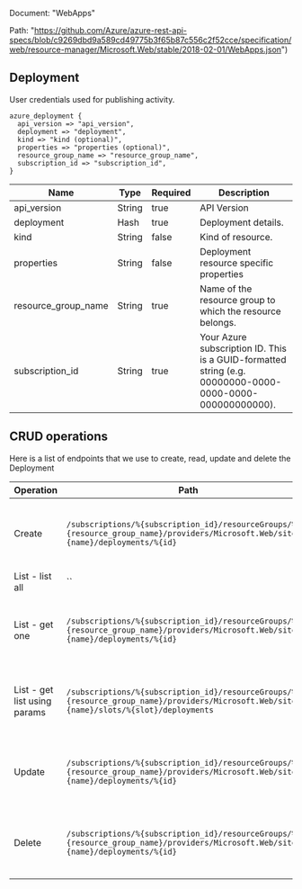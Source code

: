 Document: "WebApps"


Path: "https://github.com/Azure/azure-rest-api-specs/blob/c9269dbd9a589cd49775b3f65b87c556c2f52cce/specification/web/resource-manager/Microsoft.Web/stable/2018-02-01/WebApps.json")

## Deployment

User credentials used for publishing activity.

```puppet
azure_deployment {
  api_version => "api_version",
  deployment => "deployment",
  kind => "kind (optional)",
  properties => "properties (optional)",
  resource_group_name => "resource_group_name",
  subscription_id => "subscription_id",
}
```

| Name        | Type           | Required       | Description       |
| ------------- | ------------- | ------------- | ------------- |
|api_version | String | true | API Version |
|deployment | Hash | true | Deployment details. |
|kind | String | false | Kind of resource. |
|properties | String | false | Deployment resource specific properties |
|resource_group_name | String | true | Name of the resource group to which the resource belongs. |
|subscription_id | String | true | Your Azure subscription ID. This is a GUID-formatted string (e.g. 00000000-0000-0000-0000-000000000000). |



## CRUD operations

Here is a list of endpoints that we use to create, read, update and delete the Deployment

| Operation | Path | Verb | Description | OperationID |
| ------------- | ------------- | ------------- | ------------- | ------------- |
|Create|`/subscriptions/%{subscription_id}/resourceGroups/%{resource_group_name}/providers/Microsoft.Web/sites/%{name}/deployments/%{id}`|Put|Create a deployment for an app, or a deployment slot.|WebApps_CreateDeployment|
|List - list all|``||||
|List - get one|`/subscriptions/%{subscription_id}/resourceGroups/%{resource_group_name}/providers/Microsoft.Web/sites/%{name}/deployments/%{id}`|Get|Get a deployment by its ID for an app, or a deployment slot.|WebApps_GetDeployment|
|List - get list using params|`/subscriptions/%{subscription_id}/resourceGroups/%{resource_group_name}/providers/Microsoft.Web/sites/%{name}/slots/%{slot}/deployments`|Get|List deployments for an app, or a deployment slot.|WebApps_ListDeploymentsSlot|
|Update|`/subscriptions/%{subscription_id}/resourceGroups/%{resource_group_name}/providers/Microsoft.Web/sites/%{name}/deployments/%{id}`|Put|Create a deployment for an app, or a deployment slot.|WebApps_CreateDeployment|
|Delete|`/subscriptions/%{subscription_id}/resourceGroups/%{resource_group_name}/providers/Microsoft.Web/sites/%{name}/deployments/%{id}`|Delete|Delete a deployment by its ID for an app, or a deployment slot.|WebApps_DeleteDeployment|
